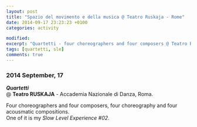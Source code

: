 ```yaml
---
layout: post
title: "Spazio del movimento e della musica @ Teatro Ruskaja - Rome"
date: 2014-09-17 23:23:23 +0100
categories: activity

modified:
excerpt: "Quartetti - four choreographers and four composers @ Teatro RUSKAJA - Accademia Nazionale di Danza, Roma"
tags: [quartetti, sle]
comments: true
---
```


### 2014 September, 17

***Quartetti***    
@ **Teatro RUSKAJA** - Accademia Nazionale di Danza, Roma.

Four choreographers and four composers, four choreography and four acousmatic compositions.     
One of it is my *Slow Level Experience #02*.
